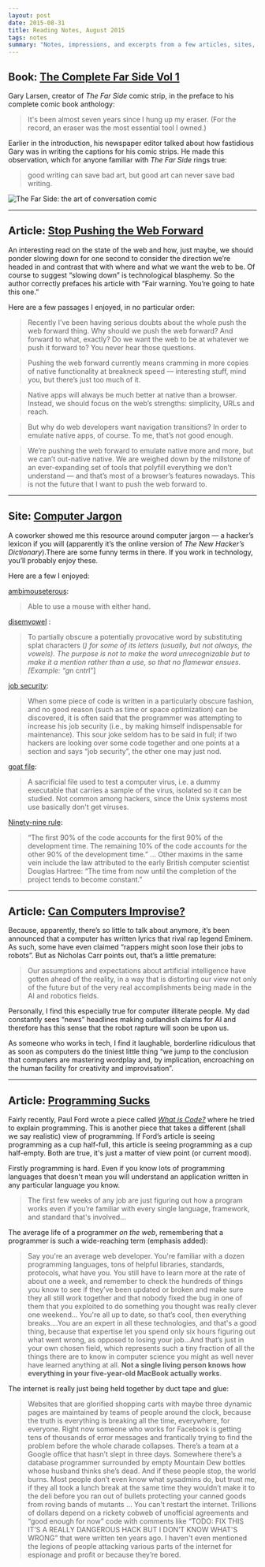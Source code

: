 ```yaml
---
layout: post
date: 2015-08-31
title: Reading Notes, August 2015
tags: notes
summary: "Notes, impressions, and excerpts from a few articles, sites, and books I recently encountered."
---
```


## Book: [The Complete Far Side Vol 1](http://www.amazon.com/gp/product/1449460046/)

Gary Larsen, creator of *The Far Side* comic strip, in the preface to his complete comic book anthology:

> It's been almost seven years since I hung up my eraser. (For the record, an eraser was the most essential tool I owned.)

Earlier in the introduction, his newspaper editor talked about how fastidious Gary was in writing the captions for his comic strips. He made this observation, which for anyone familiar with *The Far Side* rings true:

> good writing can save bad art, but good art can never save bad writing. 

![The Far Side: the art of conversation comic](https://scontent-lax3-1.xx.fbcdn.net/hphotos-xpf1/v/t1.0-9/11921704_10153597598746204_2706705129014092483_n.jpg?oh=8f5e84277a3f79fd0e2be981b10aeee4&oe=56A5F014)

---

## Article: [Stop Pushing the Web Forward](http://www.quirksmode.org/blog/archives/2015/07/stop_pushing_th.html)

An interesting read on the state of the web and how, just maybe, we should ponder slowing down for one second to consider the direction we’re headed in and contrast that with where and what we want the web to be. Of course to suggest “slowing down” is technological blasphemy. So the author correctly prefaces his article with “Fair warning. You’re going to hate this one.” 

Here are a few passages I enjoyed, in no particular order:

> Recently I’ve been having serious doubts about the whole push the web forward thing. Why should we push the web forward? And forward to what, exactly? Do we want the web to be at whatever we push it forward to? You never hear those questions.

> Pushing the web forward currently means cramming in more copies of native functionality at breakneck speed — interesting stuff, mind you, but there’s just too much of it.

> Native apps will always be much better at native than a browser. Instead, we should focus on the web’s strengths: simplicity, URLs and reach.

> But why do web developers want navigation transitions? In order to emulate native apps, of course. To me, that’s not good enough.

> We’re pushing the web forward to emulate native more and more, but we can’t out-native native. We are weighed down by the millstone of an ever-expanding set of tools that polyfill everything we don’t understand — and that’s most of a browser’s features nowadays. This is not the future that I want to push the web forward to.

---

## Site: [Computer Jargon](http://www.catb.org/jargon/html/go01.html)

A coworker showed me this resource around computer jargon — a hacker’s lexicon if you will (apparently it’s the online version of *The New Hacker’s Dictionary*).There are some funny terms in there. If you work in technology, you’ll probably enjoy these. 

Here are a few I enjoyed:

[ambimouseterous](http://www.catb.org/jargon/html/A/ambimouseterous.html):  
> Able to use a mouse with either hand.

[disemvowel](http://www.catb.org/jargon/html/D/disemvowel.html) :  
> To partially obscure a potentially provocative word by substituting splat characters (*) for some of its letters (usually, but not always, the vowels). The purpose is not to make the word unrecognizable but to make it a mention rather than a use, so that no flamewar ensues. [Example: “g*n c*ntr*l”]

[job security](http://www.catb.org/jargon/html/J/job-security.html):  
> When some piece of code is written in a particularly obscure fashion, and no good reason (such as time or space optimization) can be discovered, it is often said that the programmer was attempting to increase his job security (i.e., by making himself indispensable for maintenance). This sour joke seldom has to be said in full; if two hackers are looking over some code together and one points at a section and says “job security”, the other one may just nod.

[goat file](http://www.catb.org/jargon/html/G/goat-file.html):  
> A sacrificial file used to test a computer virus, i.e. a dummy executable that carries a sample of the virus, isolated so it can be studied. Not common among hackers, since the Unix systems most use basically don't get viruses.

[Ninety-nine rule](http://www.catb.org/jargon/html/N/Ninety-Ninety-Rule.html):  
> “The first 90% of the code accounts for the first 90% of the development time. The remaining 10% of the code accounts for the other 90% of the development time.” ... Other maxims in the same vein include the law attributed to the early British computer scientist Douglas Hartree: “The time from now until the completion of the project tends to become constant.”

---

## Article: [Can Computers Improvise?](http://www.roughtype.com/?p=6010)

Because, apparently, there’s so little to talk about anymore, it’s been announced that a computer has written lyrics that rival rap legend Eminem. As such, some have even claimed “rappers might soon lose their jobs to robots”. But as Nicholas Carr points out, that’s a little premature:

> Our assumptions and expectations about artificial intelligence have gotten ahead of the reality, in a way that is distorting our view not only of the future but of the very real accomplishments being made in the AI and robotics fields.

Personally, I find this especially true for computer illiterate people. My dad constantly sees “news” headlines making outlandish claims for AI and therefore has this sense that the robot rapture will soon be upon us. 

As someone who works in tech, I find it laughable, borderline ridiculous that as soon as computers do the tiniest little thing “we jump to the conclusion that computers are mastering wordplay and, by implication, encroaching on the human facility for creativity and improvisation”.

---

## Article: [Programming Sucks](http://www.stilldrinking.org/programming-sucks)

Fairly recently, Paul Ford wrote a piece called [*What is Code?*](http://www.bloomberg.com/graphics/2015-paul-ford-what-is-code/) where he tried to explain programming. This is another piece that takes a different (shall we say realistic) view of programming. If Ford’s article is seeing programming as a cup half-full, this article is seeing programming as a cup half-empty. Both are true, it's just a matter of view point (or current mood). 

Firstly programming is hard. Even if you know lots of programming languages that doesn't mean you will understand an application written in any particular language you know.

> The first few weeks of any job are just figuring out how a program works even if you’re familiar with every single language, framework, and standard that's involved...

The average life of a programmer *on the web*, remembering that a programmer is such a wide-reaching term (emphasis added):

> Say you're an average web developer. You're familiar with a dozen programming languages, tons of helpful libraries, standards, protocols, what have you. You still have to learn more at the rate of about one a week, and remember to check the hundreds of things you know to see if they’ve been updated or broken and make sure they all still work together and that nobody fixed the bug in one of them that you exploited to do something you thought was really clever one weekend... You're all up to date, so that’s cool, then everything breaks....You are an expert in all these technologies, and that's a good thing, because that expertise let you spend only six hours figuring out what went wrong, as opposed to losing your job...And that’s just in your own chosen field, which represents such a tiny fraction of all the things there are to know in computer science you might as well never have learned anything at all. **Not a single living person knows how everything in your five-year-old MacBook actually works**.

The internet is really just being held together by duct tape and glue:

> Websites that are glorified shopping carts with maybe three dynamic pages are maintained by teams of people around the clock, because the truth is everything is breaking all the time, everywhere, for everyone. Right now someone who works for Facebook is getting tens of thousands of error messages and frantically trying to find the problem before the whole charade collapses. There’s a team at a Google office that hasn’t slept in three days. Somewhere there’s a database programmer surrounded by empty Mountain Dew bottles whose husband thinks she’s dead. And if these people stop, the world burns. Most people don’t even know what sysadmins do, but trust me, if they all took a lunch break at the same time they wouldn’t make it to the deli before you ran out of bullets protecting your canned goods from roving bands of mutants … You can't restart the internet. Trillions of dollars depend on a rickety cobweb of unofficial agreements and “good enough for now” code with comments like “TODO: FIX THIS IT’S A REALLY DANGEROUS HACK BUT I DON’T KNOW WHAT'S WRONG” that were written ten years ago. I haven't even mentioned the legions of people attacking various parts of the internet for espionage and profit or because they’re bored.